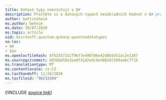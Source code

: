 ```yaml
---
title: Datové typy neexistují v Q#
description: Přečtěte si o datových typech nezákladních hodnot v Q# programovacím jazyce.
author: bettinaheim
ms.author: beheim
ms.date: 10/07/2020
ms.topic: article
uid: microsoft.quantum.qsharp.quantumdatatypes
no-loc:
- Q#
- $$v
ms.openlocfilehash: bf52557151f96f7e490786e42d0b5451ac2e1387
ms.sourcegitcommit: b930bb59a1ba8f41d2edc9ed98197109aa8c7f1b
ms.translationtype: MT
ms.contentlocale: cs-CZ
ms.lasthandoff: 11/26/2020
ms.locfileid: "96233304"
---
```

<!---
# Quantum data types in Q#
-->

[!INCLUDE [source link](~/includes/qsharp-language/Specifications/Language/4_TypeSystem/QuantumDataTypes.md)]

